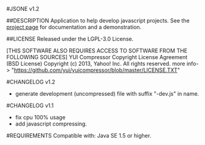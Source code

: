 #JSONE v1.2

##DESCRIPTION
Application to help develop javascript projects. 
See the [project page](http://tahona.pl/jsone/) for documentation and a demonstration.  

##LICENSE
Released under the LGPL-3.0 License.

[THIS SOFTWARE ALSO REQUIRES ACCESS TO SOFTWARE FROM THE FOLLOWING SOURCES]
YUI Compressor Copyright License Agreement (BSD License)
Copyright (c) 2013, Yahoo! Inc.
All rights reserved. 
more info-> "https://github.com/yui/yuicompressor/blob/master/LICENSE.TXT" 

#CHANGELOG v1.2
- generate development (uncompressed) file with suffix "-dev.js" in name.

#CHANGELOG v1.1
- fix cpu 100% usage
- add javascript compressing.

#REQUIREMENTS
Compatible with: Java SE 1.5 or higher.

